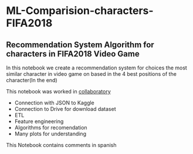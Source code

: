 # ML-Comparision-characters-FIFA2018

## Recommendation System Algorithm for characters in FIFA2018 Video Game

In this notebook we create a recommendation system for choices the most similar character in video game on based in the 4 best positions of the character(In the end)

This notebook was worked in [collaboratory](https://colab.research.google.com/notebooks/welcome.ipynb#recent=true)

- Connection with JSON to Kaggle
- Connection to Drive for download dataset
- ETL
- Feature engineering
- Algorithms for recomendation
- Many plots for understanding


This Notebook contains comments in spanish

